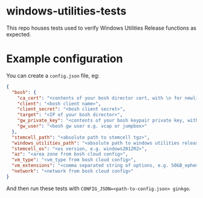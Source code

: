 # windows-utilities-tests

This repo houses tests used to verify Windows Utilities Release functions as expected.

# Example configuration

You can create a `config.json` file, eg:

```json
{
  "bosh": {
    "ca_cert": "<contents of your bosh director cert, with \n for newlines>",
    "client": "<bosh client name>",
    "client_secret": "<bosh client secret>",
    "target": "<IP of your bosh director>",
    "gw_private_key": "<contents of your bosh keypair private key, with \n for newlines>",
    "gw_user": "<bosh gw user e.g. vcap or jumpbox>"
  },
  "stemcell_path": "<absolute path to stemcell tgz>",
  "windows_utilities_path": "<absolute path to windows utilities release tgz>",
  "stemcell_os": "<os version, e.g. windows2012R2>",
  "az": "<area zone from bosh cloud config>",
  "vm_type": "<vm_type from bosh cloud config>",
  "vm_extensions": "<comma separated string of options, e.g. 50GB_ephemeral_disk>",
  "network": "<network from bosh cloud config>"
}
```

And then run these tests with `CONFIG_JSON=<path-to-config.json> ginkgo`.

